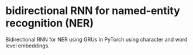 # bidirectional RNN for named-entity recognition (NER)

Bidirectional RNN for NER using GRUs in PyTorch using character and word level embeddings.
